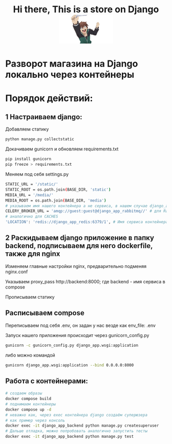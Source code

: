 <h1 align="center">Hi there, This is a store on Django
<img src="https://github.com/Yomorad/yomorad/blob/main/icons/pantsu-konosuba.gif" height="90"/></h1>

<h1>Разворот магазина на Django локально через контейнеры</h1>

<h1>Порядок действий:</h1>

<h2>1 Настраиваем django:</h2>

<p>Добавляем статику</p>

```bash
python manage.py collectstatic
```
<p>Докачиваем gunicorn и обновляем requirements.txt</p>

```bash
pip install gunicorn
pip freeze > requirements.txt
```
<p>Меняем под себя settings.py</p>

```bash
STATIC_URL = '/static/'
STATIC_ROOT = os.path.join(BASE_DIR, 'static')
MEDIA_URL = '/media/'
MEDIA_ROOT = os.path.join(BASE_DIR, 'media')
# указываем имя нашего контейнера а не сервиса, в нашем случае django_app_rabbitmq
CELERY_BROKER_URL = 'amqp://guest:guest@django_app_rabbitmq//' # для RabbitMQ
# аналогично для CACHES
'LOCATION': 'redis://django_app_redis:6379/1', # Имя сервиса контейнера Redis вместо 'localhost'
```
<h2>2 Раскидываем django приложение в папку backend, подписываем для него dockerfile, также для nginx</h2>
<p>Изменяем главные настройки nginx, предварительно подменяя nginx.conf</p>
<p>Указываем proxy_pass http://backend:8000; где backend - имя сервиса в compose</p>
<p>Прописываем статику</p>

<h2>Расписываем compose</h2>
<p>Переписываем под себя .env, он задан у нас везде как env_file: .env</p>
<p>Запуск нашего приложения происходит через gunicorn_config.py</p>

```bash
gunicorn -c gunicorn_config.py django_app.wsgi:application
```
<p>либо можно командой</p>

```bash
gunicorn django_app.wsgi:application --bind 0.0.0.0:8000
```
<h2>Работа с контейнерами:</h2>

```bash
# создаем образы
docker compose build
# поднимаем контейнеры
docker compose up -d
# неважно как, через exec контейнера django создаём суперюзера
# как пример через консоль 
docker exec -it django_app_backend python manage.py createsuperuser
# Дальше отладка, можно попробовать аналогично запустить тесты 
docker exec -it django_app_backend python manage.py test
```